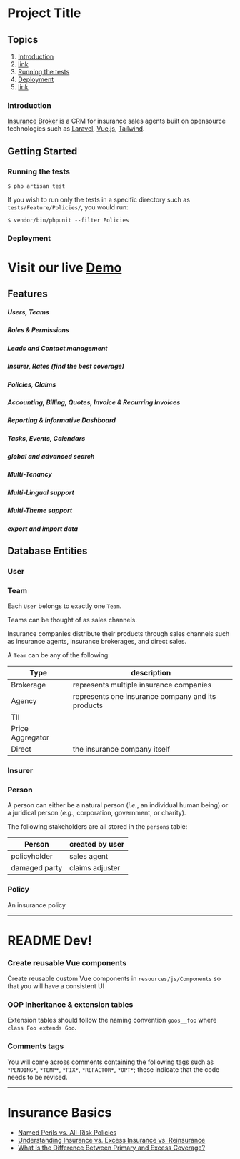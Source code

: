 # Project Title
<!-- One paragraph of your project's description goes here. Describe what your project is, what problem it solves, how it solves the problem, and the architecture. -->


## Topics

1. [Introduction](#introduction)
2. [link](#link)
3. [Running the tests](#running-the-tests)
4. [Deployment](#deployment)
5. [link](#link)




### Introduction

[Insurance Broker]() is a CRM for insurance sales agents built on opensource technologies such as [Laravel](), [Vue.js](), [Tailwind]().

## Getting Started

### Running the tests

```
$ php artisan test
```

If you wish to run only the tests in a specific directory such as `tests/Feature/Policies/`, you would run:

```
$ vendor/bin/phpunit --filter Policies
```

### Deployment

# Visit our live [Demo](https://demo.mydomain.com)

## Features

##### Users, Teams

##### Roles & Permissions

##### Leads and Contact management

##### Insurer, Rates (find the best coverage)

##### Policies, Claims

##### Accounting, Billing, Quotes, Invoice & Recurring Invoices

##### Reporting & Informative Dashboard

##### Tasks, Events, Calendars

##### global and advanced search

##### Multi-Tenancy
<!-- It is possible that there are multiple records for the same person. For example suppose John Doe buys a policy from Insurer A and a policy from Insurer B. Both insurer A and insurer B register John Doe on the system and a separate record is kept for both insurers like this they can manage their own data. -->

##### Multi-Lingual support

##### Multi-Theme support

##### export and import data

## Database Entities

### User



### Team

Each `User` belongs to exactly one `Team`.

Teams can be thought of as sales channels.

Insurance companies distribute their products through sales channels such as insurance agents, insurance brokerages, and direct sales.

A `Team` can be any of the following:

|Type|description|
|-|-|
|Brokerage|represents multiple insurance companies|
|Agency|represents one insurance company and its products|
|TII||
|Price Aggregator||
|Direct|the insurance company itself|

### Insurer

### Person

A person can either be a natural person (_i.e._, an individual human being) or a juridical person (_e.g.,_ corporation, government, or charity).

The following stakeholders are all stored in the `persons` table:

| Person        | created by user |
|---------------|-----------------|
| policyholder  | sales agent     |
| damaged party | claims adjuster |


### Policy

An insurance policy


------------------------------------------------------------------
README Dev!
==================================================================

### Create reusable Vue components

Create reusable custom Vue components in `resources/js/Components` so that you will have a consistent UI

### OOP Inheritance & extension tables

Extension tables should follow the naming convention `goos__foo` where `class Foo extends Goo`.

### Comments tags

You will come across comments containing the following tags such as `*PENDING*`, `*TEMP*`, `*FIX*`, `*REFACTOR*`, `*OPT*`; these indicate that the code needs to be revised.



------------------------------------------------------------------
Insurance Basics
==================================================================

- [Named Perils vs. All-Risk Policies]()
- [Understanding Insurance vs. Excess Insurance vs. Reinsurance](https://www.investopedia.com/articles/personal-finance/081116/insurance-excess-insurance-and-reinsurance-whats-difference-all.asp)
- [What Is the Difference Between Primary and Excess Coverage?](https://www.stalterlaw.com/blog/what-is-the-difference-between-primary-and-excess-coverage/)

